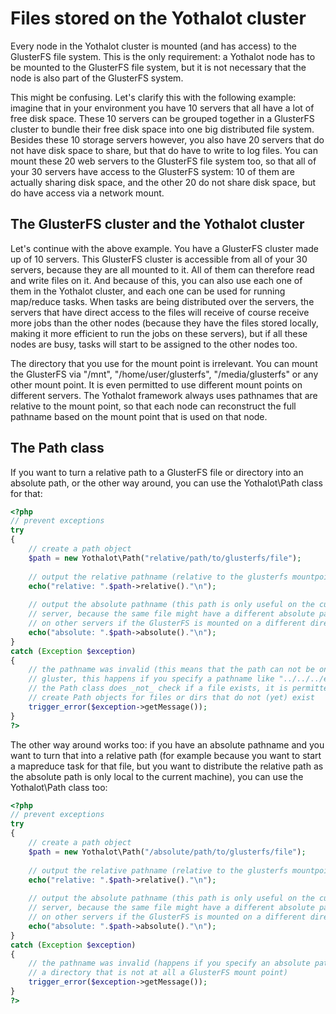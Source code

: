 # Files stored on the Yothalot cluster

Every node in the Yothalot cluster is mounted (and has access) to the GlusterFS
file system. This is the only requirement: a Yothalot node has to be mounted to 
the GlusterFS file  system, but it is not necessary that the node is also part 
of the GlusterFS system.

This might be confusing. Let's clarify this with the following example: imagine
that in your environment you have 10 servers that all have a lot of free disk 
space. These 10 servers can be grouped together in a GlusterFS cluster to 
bundle their free disk space into one big distributed file system. Besides
these 10 storage servers however, you also have 20 servers that do not have 
disk space to share, but that do have to write to log files. You can mount 
these 20 web servers to the GlusterFS file system too, so that all of your 30
servers have access to the GlusterFS system: 10 of them are actually sharing
disk space, and the other 20 do not share disk space, but do have access via
a network mount.


## The GlusterFS cluster and the Yothalot cluster

Let's continue with the above example. You have a GlusterFS cluster made up of 
10 servers. This GlusterFS cluster is accessible from all of your 30 servers,
because they are all mounted to it. All of them can therefore read and write
files on it. And because of this, you can also use each one of them in the 
Yothalot cluster, and each one can be used for running map/reduce tasks. When
tasks are being distributed over the servers, the servers that have direct 
access to the files will receive of course receive more jobs than the other 
nodes (because they have the files stored locally, making it more efficient to 
run the jobs on these servers), but if all these nodes are busy, tasks will 
start to be assigned to the other nodes too.

The directory that you use for the mount point is irrelevant. You can mount
the GlusterFS via "/mnt", "/home/user/glusterfs", "/media/glusterfs" or any
other mount point. It is even permitted to use different mount points on 
different servers. The Yothalot framework always uses pathnames that are
relative to the mount point, so that each node can reconstruct the full
pathname based on the mount point that is used on that node.


## The Path class

If you want to turn a relative path to a GlusterFS file or directory into
an absolute path, or the other way around, you can use the Yothalot\Path class
for that:

````php
<?php
// prevent exceptions
try
{
    // create a path object
    $path = new Yothalot\Path("relative/path/to/glusterfs/file");
    
    // output the relative pathname (relative to the glusterfs mountpoint)
    echo("relative: ".$path->relative()."\n");
    
    // output the absolute pathname (this path is only useful on the current 
    // server, because the same file might have a different absolute pathname 
    // on other servers if the GlusterFS is mounted on a different directory)
    echo("absolute: ".$path->absolute()."\n");
}
catch (Exception $exception)
{
    // the pathname was invalid (this means that the path can not be on the
    // gluster, this happens if you specify a pathname like "../../../etc/passwd")
    // the Path class does _not_ check if a file exists, it is permitted to
    // create Path objects for files or dirs that do not (yet) exist
    trigger_error($exception->getMessage());
}
?>
````

The other way around works too: if you have an absolute pathname and you want
to turn that into a relative path (for example because you want to start a
mapreduce task for that file, but you want to distribute the relative path as
the absolute path is only local to the current machine), you can use the
Yothalot\Path class too:

````php
<?php
// prevent exceptions
try
{
    // create a path object
    $path = new Yothalot\Path("/absolute/path/to/glusterfs/file");
    
    // output the relative pathname (relative to the glusterfs mountpoint)
    echo("relative: ".$path->relative()."\n");
    
    // output the absolute pathname (this path is only useful on the current 
    // server, because the same file might have a different absolute pathname 
    // on other servers if the GlusterFS is mounted on a different directory)
    echo("absolute: ".$path->absolute()."\n");
}
catch (Exception $exception)
{
    // the pathname was invalid (happens if you specify an absolute path to
    // a directory that is not at all a GlusterFS mount point)
    trigger_error($exception->getMessage());
}
?>
````
